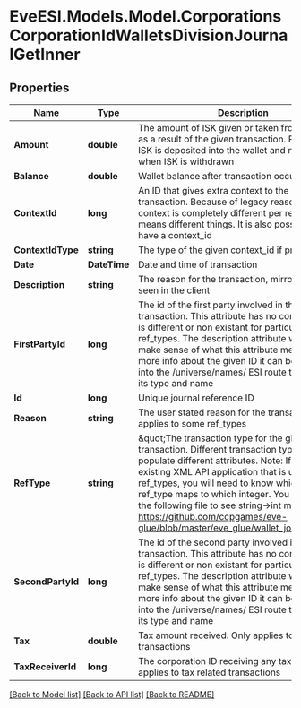 # EveESI.Models.Model.CorporationsCorporationIdWalletsDivisionJournalGetInner

## Properties

Name | Type | Description | Notes
------------ | ------------- | ------------- | -------------
**Amount** | **double** | The amount of ISK given or taken from the wallet as a result of the given transaction. Positive when ISK is deposited into the wallet and negative when ISK is withdrawn | [optional] 
**Balance** | **double** | Wallet balance after transaction occurred | [optional] 
**ContextId** | **long** | An ID that gives extra context to the particular transaction. Because of legacy reasons the context is completely different per ref_type and means different things. It is also possible to not have a context_id | [optional] 
**ContextIdType** | **string** | The type of the given context_id if present | [optional] 
**Date** | **DateTime** | Date and time of transaction | 
**Description** | **string** | The reason for the transaction, mirrors what is seen in the client | 
**FirstPartyId** | **long** | The id of the first party involved in the transaction. This attribute has no consistency and is different or non existant for particular ref_types. The description attribute will help make sense of what this attribute means. For more info about the given ID it can be dropped into the /universe/names/ ESI route to determine its type and name | [optional] 
**Id** | **long** | Unique journal reference ID | 
**Reason** | **string** | The user stated reason for the transaction. Only applies to some ref_types | [optional] 
**RefType** | **string** | \&quot;The transaction type for the given. transaction. Different transaction types will populate different attributes. Note: If you have an existing XML API application that is using ref_types, you will need to know which string ESI ref_type maps to which integer. You can look at the following file to see string-&gt;int mappings: https://github.com/ccpgames/eve-glue/blob/master/eve_glue/wallet_journal_ref.py\&quot; | 
**SecondPartyId** | **long** | The id of the second party involved in the transaction. This attribute has no consistency and is different or non existant for particular ref_types. The description attribute will help make sense of what this attribute means. For more info about the given ID it can be dropped into the /universe/names/ ESI route to determine its type and name | [optional] 
**Tax** | **double** | Tax amount received. Only applies to tax related transactions | [optional] 
**TaxReceiverId** | **long** | The corporation ID receiving any tax paid. Only applies to tax related transactions | [optional] 

[[Back to Model list]](../README.md#documentation-for-models) [[Back to API list]](../README.md#documentation-for-api-endpoints) [[Back to README]](../README.md)

